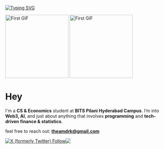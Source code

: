[![Typing SVG](https://readme-typing-svg.demolab.com?font=Fira+Code&weight=700&duration=4000&pause=750&color=F7F7F7&random=false&width=435&lines=srinath+murali;to+infinity+and+beyond)](https://git.io/typing-svg)

<p float="left">
  <img src="https://github.com/srimur/srimur/assets/142419722/95854960-5f7b-4b6e-95bd-6cf47dc0b9fa/225813708-98b745f2-7d22-48cf-9150-083f1b00d6c9.gif" alt="First GIF" height=200>
  <img src="https://github.com/srimur/srimur/assets/142419722/a54867af-3eca-4e25-9f17-938a28f55747/giphy.gif" alt="First GIF" height=200>
  
</p>

# Hey
I'm a **CS & Economics** student at **BITS Pilani Hyderabad Campus**. I’m into **Web3, AI**, and just about anything that involves **programming** and **tech-driven finance & statistics**.

feel free to reach out: **[theamdrk@gmail.com](mailto:theamdrk@gmail.com)**

<div style="display:flex; align-items:center;">
    <a href="https://twitter.com/srinaaaath">
        <img src="https://img.shields.io/twitter/follow/srinaaaath?style=social&logo=x&logoColor=black&labelColor=white&color=black" alt="X (formerly Twitter) Follow">
    </a>
    <a href="https://www.linkedin.com/in/srinathmurali31/">
        <img src="https://img.shields.io/badge/LinkedIn-Profile-blue">
    </a>
</div>



